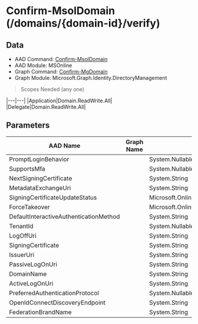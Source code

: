 # Confirm-MsolDomain (/domains/{domain-id}/verify)

## Data

+ AAD Command: [Confirm-MsolDomain](https://docs.microsoft.com/en-us/powershell/module/MSOnline/Confirm-MsolDomain)
+ AAD Module: MSOnline
+ Graph Command: [Confirm-MgDomain](https://docs.microsoft.com/en-us/powershell/module/Microsoft.Graph.Identity.DirectoryManagement/Confirm-MgDomain)
+ Graph Module: Microsoft.Graph.Identity.DirectoryManagement

> Scopes Needed (any one)

|---|---|
|Application|Domain.ReadWrite.All|
|Delegate|Domain.ReadWrite.All|

## Parameters

|AAD Name|Graph Name|AAD Type|Graph Type|Infos|
|---|---|---|---|---|
|PromptLoginBehavior||System.Nullable/Microsoft.Online.Administration.PromptLoginBehavior|||
|SupportsMfa||System.Nullable/System.Boolean|||
|NextSigningCertificate||System.String|||
|MetadataExchangeUri||System.String|||
|SigningCertificateUpdateStatus||Microsoft.Online.Administration.SigningCertificateUpdateStatus|||
|ForceTakeover||Microsoft.Online.Administration.ForceTakeoverOption|||
|DefaultInteractiveAuthenticationMethod||System.String|||
|TenantId||System.Nullable/System.Guid|||
|LogOffUri||System.String|||
|SigningCertificate||System.String|||
|IssuerUri||System.String|||
|PassiveLogOnUri||System.String|||
|DomainName||System.String|||
|ActiveLogOnUri||System.String|||
|PreferredAuthenticationProtocol||System.Nullable/Microsoft.Online.Administration.AuthenticationProtocol|||
|OpenIdConnectDiscoveryEndpoint||System.String|||
|FederationBrandName||System.String|||

